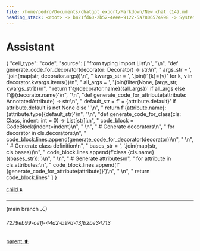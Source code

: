 ```yaml
---
file: /home/pedro/Documents/chatgpt_export/Markdown/New chat (14).md
heading_stack: <root> -> b421fd60-2b52-4eee-9122-5a7806574998 -> System -> 0e0de881-5a7b-4301-9643-ccff084a4ddf -> System -> aaa24362-c889-42c5-afec-aae36a2536d8 -> User -> 5e125b51-4948-41c1-bdf3-93b510bdb1af -> Assistant -> Ideal API Design -> Helper Classes -> Class -> Decorator -> AnnotatedAttribute -> BaseClass -> CodeBlock -> Recursive Code Generation -> Handling Indentation -> Example Implementation -> aaa2b636-9271-4157-9924-1a308fab5317 -> User -> 3c3b81e1-8cd2-4341-91c2-7b030a68f9a1 -> Assistant -> Leveraging Dataclasses -> aaa2a536-29ee-411d-9f01-afe2796f7425 -> User -> ad160486-5d4d-45c6-83bb-efd81a90f8a0 -> Assistant -> Leveraging Dataclasses -> Concerns for a Robust Implementation -> Patterns and Techniques to Borrow -> aaa2ec09-e316-4cbb-b846-830f33c67f26 -> User -> a5788519-835a-45b5-b51d-528548cac670 -> Assistant -> 61aee1c3-e68d-40ae-809a-afc5d1724485 -> Tool -> 762c81fb-e886-4720-99d8-96aa98924ec0 -> Assistant -> a144d99e-52e8-4fbe-a36c-44d0f6b900d5 -> Assistant -> 65b27eb5-58f3-4b78-8ed6-c8c5a63ee58b -> Tool -> fd21876b-41e9-488e-a016-1196a389464a -> Assistant -> aaa2cc47-c3e4-41dd-b91f-9362a6cdc798 -> User -> adafa997-35c7-4e33-a059-887b09c0a065 -> Assistant -> 99c4ae27-09c1-4daf-a555-984d41627cd8 -> Tool -> 3f5c52b8-9cd5-4e33-a2db-aaaaa7ae66ae -> Assistant -> 7b3671ef-bbee-4ece-b946-3ea76b1c42ab -> Tool -> 41eb0b88-68d3-4f18-ac08-7dd7cbc0f8ab -> Assistant -> aaa242ae-a7de-4212-826a-5a06552dea7d -> User -> 6ad68595-4acf-4c55-b440-675b26d544ea -> Assistant
---
```

# Assistant

{
  "cell_type": "code",
  "source": [
    "from typing import List\n",
    "\n",
    "def generate_code_for_decorator(decorator: Decorator) -> str:\n",
    "    args_str = ', '.join(map(str, decorator.args))\n",
    "    kwargs_str = ', '.join(f'{k}={v}' for k, v in decorator.kwargs.items())\n",
    "    all_args = ', '.join(filter(None, [args_str, kwargs_str]))\n",
    "    return f'@{decorator.name}({all_args})' if all_args else f'@{decorator.name}'\n",
    "\n",
    "def generate_code_for_attribute(attribute: AnnotatedAttribute) -> str:\n",
    "    default_str = f' = {attribute.default}' if attribute.default is not None else ''\n",
    "    return f'{attribute.name}: {attribute.type}{default_str}'\n",
    "\n",
    "def generate_code_for_class(cls: Class, indent: int = 0) -> List[str]:\n",
    "    code_block = CodeBlock(indent=indent)\n",
    "    \n",
    "    # Generate decorators\n",
    "    for decorator in cls.decorators:\n",
    "        code_block.lines.append(generate_code_for_decorator(decorator))\n",
    "    \n",
    "    # Generate class definition\n",
    "    bases_str = ', '.join(map(str, cls.bases))\n",
    "    code_block.lines.append(f'class {cls.name}({bases_str}):')\n",
    "    \n",
    "    # Generate attributes\n",
    "    for attribute in cls.attributes:\n",
    "        code_block.lines.append(f'    {generate_code_for_attribute(attribute)}')\n",
    "    \n",
    "    return code_block.lines"
  ]
}

[child ⬇️](#7279eb99-ce1f-44d2-b97d-13fb2be34713)

---

(main branch ⎇)
###### 7279eb99-ce1f-44d2-b97d-13fb2be34713
[parent ⬆️](#6ad68595-4acf-4c55-b440-675b26d544ea)
